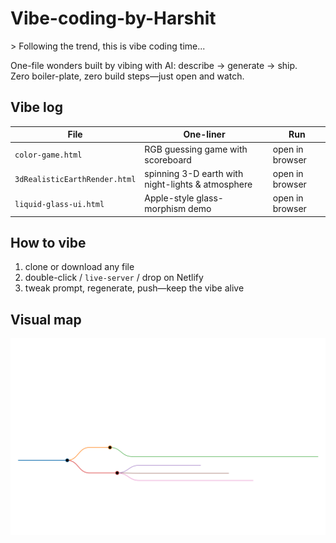 # Vibe-coding-by-Harshit

&gt; Following the trend, this is vibe coding time...

One-file wonders built by vibing with AI: describe → generate → ship.  
Zero boiler-plate, zero build steps—just open and watch.

## Vibe log
| File                          | One-liner                                         | Run             |
|-------------------------------|---------------------------------------------------|-----------------|
| `color-game.html`             | RGB guessing game with scoreboard                 | open in browser |
| `3dRealisticEarthRender.html` | spinning 3-D earth with night-lights & atmosphere | open in browser |
| `liquid-glass-ui.html`        | Apple-style glass-morphism demo                   | open in browser |

## How to vibe
1. clone or download any file
2. double-click / `live-server` / drop on Netlify
3. tweak prompt, regenerate, push—keep the vibe alive

## Visual map
![repo-map](markmap.svg)